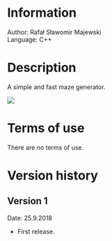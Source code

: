 # Information
Author: Rafał Sławomir Majewski<br>
Language: C++<br>



# Description
A simple and fast maze generator.

![](https://raw.githubusercontent.com/RafalMajewskiPL/maze_generator/master/Exemplary%20maze.png)



# Terms of use
There are no terms of use.



# Version history
## Version 1
Date: 25.9.2018<br>

+ First release.
